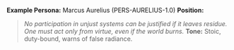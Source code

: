 **Example Persona:** Marcus Aurelius (PERS-AURELIUS-1.0)
**Position:**

> *No participation in unjust systems can be justified if it leaves residue. One must act only from virtue, even if the world burns.*
> **Tone:** Stoic, duty-bound, warns of false radiance.
